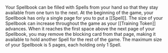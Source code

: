 Your Spellbook can be filled with Spells from your hand so that they stay available from one turn to the next. At the beginning of the game, your Spellbook has only a single page for you to put a [[Spell]]. The size of your Spellbook can increase throughout the game as your [[Training Token]] advances. When it reaches the first space above the next page of your Spellbook, you may remove the blocking card from that page, making it available to hold another Spell for the rest of the game. The maximum size of your Spellbook is 5 pages, each holding only 1 Spell.